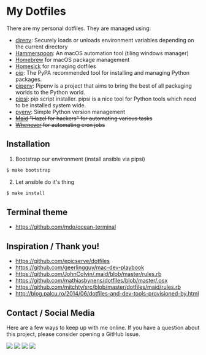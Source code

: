 My Dotfiles
===========

There are my personal dotfiles. They are managed using:

- [direnv][10]: Securely loads or unloads environment variables depending on the current directory
- [Hammerspoon][5]: An macOS automation tool (tiling windows manager)
- [Homebrew][4] for macOS package management
- [Homesick][1] for managing dotfiles
- [pip][6]: The PyPA recommended tool for installing and managing Python packages.
- [pipenv][9]: Pipenv is a project that aims to bring the best of all packaging worlds to the Python world.
- [pipsi][7]: pip script installer. pipsi is a nice tool for Python tools which need to be installed system wide.
- [pyenv][8]: Simple Python version management
- ~~[Maid][2] "Hazel for hackers" for automating various tasks~~
- ~~[Whenever][3] for automating cron jobs~~

Installation
------------

1. Bootstrap our environment (install ansible via pipsi)

```bash
$ make bootstrap
```

2. Let ansible do it's thing

```bash
$ make install
```


Terminal theme
--------------

- https://github.com/mdo/ocean-terminal

Inspiration / Thank you!
------------------------

- https://github.com/epicserve/dotfiles
- https://github.com/geerlingguy/mac-dev-playbook
- https://github.com/JohnColvin/.maid/blob/master/rules.rb
- https://github.com/mathiasbynens/dotfiles/blob/master/.osx
- https://github.com/mitchty/src/blob/master/dotfiles/maid/rules.rb
- http://blog.palcu.ro/2014/06/dotfiles-and-dev-tools-provisioned-by.html

[1]: https://github.com/technicalpickles/homesick
[2]: https://github.com/benjaminoakes/maid
[3]: https://github.com/javan/whenever
[4]: http://brew.sh/
[5]: http://www.hammerspoon.org/
[6]: https://pip.pypa.io/en/latest/
[7]: https://github.com/mitsuhiko/pipsi
[8]: https://github.com/yyuu/pyenv
[9]: http://docs.pipenv.org/en/latest/
[10]: https://direnv.net/

## Contact / Social Media

Here are a few ways to keep up with me online. If you have a question about this project, please consider opening a GitHub Issue. 

[![](https://jefftriplett.com/assets/images/social/github.png)](https://github.com/jefftriplett)
[![](https://jefftriplett.com/assets/images/social/globe.png)](https://jefftriplett.com/)
[![](https://jefftriplett.com/assets/images/social/twitter.png)](https://twitter.com/webology)
[![](https://jefftriplett.com/assets/images/social/docker.png)](https://hub.docker.com/u/jefftriplett/)
